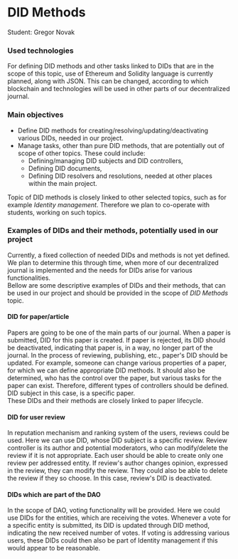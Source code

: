 # DID Methods
Student: Gregor Novak

### Used technologies
For defining DID methods and other tasks linked to DIDs that are in the scope of this topic,
use of Ethereum and Solidity language is currently planned, along with JSON.
This can be changed, according to which blockchain and technologies will be used in other parts of our decentralized journal.

### Main objectives
- Define DID methods for creating/resolving/updating/deactivating various DIDs, needed in our project.
- Manage tasks, other than pure DID methods, that are potentially out of scope of other topics. These could include:
  - Defining/managing DID subjects and DID controllers,
  - Defining DID documents,
  - Defining DID resolvers and resolutions, needed at other places within the main project.

Topic of DID methods is closely linked to other selected topics, such as for example *Identity management*. 
Therefore we plan to co-operate with students, working on such topics.

### Examples of DIDs and their methods, potentially used in our project
Currently, a fixed collection of needed DIDs and methods is not yet defined. We plan to determine this through time, when more of our decentralized journal is implemented and the needs for DIDs arise for various functionalities.
<br>
Bellow are some descriptive examples of DIDs and their methods, that can be used in our project and should be provided in the scope of *DID Methods* topic.
<br>
#### DID for paper/article
Papers are going to be one of the main parts of our journal. When a paper is submitted,
DID for this paper is created. If paper is rejected, its DID should be deactivated, indicating that paper is, in a way, no longer part of the journal. In the process of reviewing, publishing, etc., paper's DID should be updated.
For example, someone can change various properties of a paper, for which we can define appropriate DID methods.
It should also be determined, who has the control over the paper, but various tasks for the paper can exist.
Therefore, different types of controllers should be defined. DID subject in this case, is a specific paper.
<br>
These DIDs and their methods are closely linked to paper lifecycle.
#### DID for user review
In reputation mechanism and ranking system of the users, reviews could be used.
Here we can use DID, whose DID subject is a specific review. Review controller is its author and potential moderators, who can modify/delete the review if it is not appropriate.
Each user should be able to create only one review per addressed entity. If review's author changes opinion, expressed in the review, they can modify the review.
They could also be able to delete the review if they so choose. In this case, review's DID is deactivated.
#### DIDs which are part of the DAO
In the scope of DAO, voting functionality will be provided. Here we could use DIDs for the entities, which are receiving the votes.
Whenever a vote for a specific entity is submitted, its DID is updated through DID method, indicating the new received number of votes.
If voting is addressing various users, these DIDs could then also be part of Identity management if this would appear to be reasonable.

